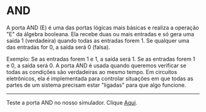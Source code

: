 # AND

A porta AND (E) é uma das portas lógicas mais básicas e realiza a operação "E" da álgebra booleana. Ela recebe duas ou mais entradas e só gera uma saída 1 (verdadeira) quando todas as entradas forem 1. Se qualquer uma das entradas for 0, a saída será 0 (falsa).

Exemplo:
Se as entradas forem 1 e 1, a saída será 1.
Se as entradas forem 1 e 0, a saída será 0.
A porta AND é usada quando queremos verificar se todas as condições são verdadeiras ao mesmo tempo. Em circuitos eletrônicos, ela é implementada para controlar situações em que todas as partes de um sistema precisam estar "ligadas" para que algo funcione.

---

Teste a porta AND no nosso simulador. Clique [Aqui](https://umbarril.github.io/logic-simulator).
